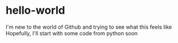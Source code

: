 # hello-world
I'm new to the world of Github and trying to see what this feels like
Hopefully, I'll start with some code from python soon
